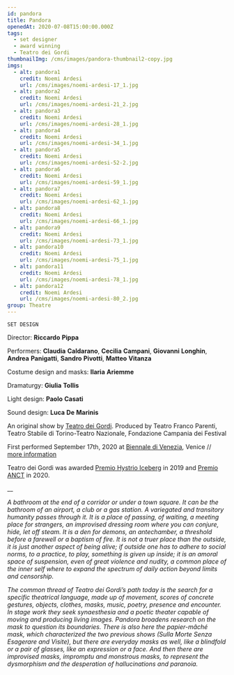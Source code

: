 ```yaml
---
id: pandora
title: Pandora
openedAt: 2020-07-08T15:00:00.000Z
tags:
  - set designer
  - award winning
  - Teatro dei Gordi
thumbnailImg: /cms/images/pandora-thumbnail2-copy.jpg
imgs:
  - alt: pandora1
    credit: Noemi Ardesi
    url: /cms/images/noemi-ardesi-17_1.jpg
  - alt: pandora2
    credit: Noemi Ardesi
    url: /cms/images/noemi-ardesi-21_2.jpg
  - alt: pandora3
    credit: Noemi Ardesi
    url: /cms/images/noemi-ardesi-28_1.jpg
  - alt: pandora4
    credit: Noemi Ardesi
    url: /cms/images/noemi-ardesi-34_1.jpg
  - alt: pandora5
    credit: Noemi Ardesi
    url: /cms/images/noemi-ardesi-52-2.jpg
  - alt: pandora6
    credit: Noemi Ardesi
    url: /cms/images/noemi-ardesi-59_1.jpg
  - alt: pandora7
    credit: Noemi Ardesi
    url: /cms/images/noemi-ardesi-62_1.jpg
  - alt: pandora8
    credit: Noemi Ardesi
    url: /cms/images/noemi-ardesi-66_1.jpg
  - alt: pandora9
    credit: Noemi Ardesi
    url: /cms/images/noemi-ardesi-73_1.jpg
  - alt: pandora10
    credit: Noemi Ardesi
    url: /cms/images/noemi-ardesi-75_1.jpg
  - alt: pandora11
    credit: Noemi Ardesi
    url: /cms/images/noemi-ardesi-78_1.jpg
  - alt: pandora12
    credit: Noemi Ardesi
    url: /cms/images/noemi-ardesi-80_2.jpg
group: Theatre
---
```

`SET DESIGN`

Director: **Riccardo** **Pippa**

Performers: **Claudia** **Caldarano**, **Cecilia** **Campani**, **Giovanni** **Longhin**, **Andrea** **Panigatti**, **Sandro** **Pivotti**, **Matteo** **Vitanza**

Costume design and masks: **Ilaria** **Ariemme**

Dramaturgy: **Giulia** **Tollis**

Light design: **Paolo** **Casati**

Sound design: **Luca** **De** **Marinis**

An original show by [Teatro dei Gordi](https://www.teatrodeigordi.it/en/home/). Produced by Teatro Franco Parenti, Teatro Stabile di Torino-Teatro Nazionale, Fondazione Campania dei Festival

First performed September 17th, 2020 at [Biennale di Venezia](https://www.labiennale.org/en/theatre/2020/theatre-performances/teatro-dei-gordi-pandora), Venice // [more information](https://www.teatrodeigordi.it/en/pandora-2/)

Teatro dei Gordi was awarded [Premio Hystrio Iceberg](https://www.premiohystrio.org/le-motivazioni-del-2019) in 2019 and [Premio ANCT](http://www.criticiditeatro.it/i-premi-anct-toccano-verona-allo-scenografo-antonio-panzuto-e-al-regista-riccardo-pippa/) in 2020.

__

_A bathroom at the end of a corridor or under a town square. It can be the bathroom of an airport, a club or a gas station. A variegated and transitory humanity passes through it. It is a place of passing, of waiting, a meeting place for strangers, an improvised dressing room where you can conjure, hide, let off steam. It is a den for demons, an antechamber, a threshold before a farewell or a baptism of fire. It is not a truer place than the outside, it is just another aspect of being alive; if outside one has to adhere to social norms, to a practice, to play, something is given up inside; it is an amoral space of suspension, even of great violence and nudity, a common place of the inner self where to expand the spectrum of daily action beyond limits and censorship._

_The common thread of Teatro dei Gordi’s path today is the search for a specific theatrical language, made up of movement, scores of concrete gestures, objects, clothes, masks, music, poetry, presence and encounter. In stage work they seek synaesthesia and a poetic theater capable of moving and producing living images. Pandora broadens research on the mask to question its boundaries. There is also here the papier-mâché mask, which characterized the two previous shows (Sulla Morte Senza Esagerare and Visite), but there are everyday masks as well, like a blindfold or a pair of glasses, like an expression or a face. And then there are improvised masks, impromptu and monstrous masks, to represent the dysmorphism and the desperation of hallucinations and paranoia._
